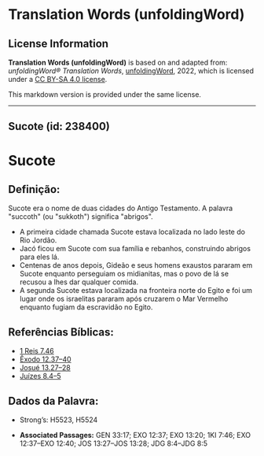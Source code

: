# Translation Words (unfoldingWord)

## License Information

**Translation Words (unfoldingWord)** is based on and adapted from: _unfoldingWord® Translation Words_, [unfoldingWord](https://unfoldingword.org/utw), 2022, which is licensed under a [CC BY-SA 4.0 license](https://creativecommons.org/licenses/by-sa/4.0/legalcode.en).

This markdown version is provided under the same license.



--------------------------------

## Sucote (id: 238400)

Sucote
======

Definição:
----------

Sucote era o nome de duas cidades do Antigo Testamento. A palavra "succoth" (ou "sukkoth") significa "abrigos".

* A primeira cidade chamada Sucote estava localizada no lado leste do Rio Jordão.
* Jacó ficou em Sucote com sua família e rebanhos, construindo abrigos para eles lá.
* Centenas de anos depois, Gideão e seus homens exaustos pararam em Sucote enquanto perseguiam os midianitas, mas o povo de lá se recusou a lhes dar qualquer comida.
* A segunda Sucote estava localizada na fronteira norte do Egito e foi um lugar onde os israelitas pararam após cruzarem o Mar Vermelho enquanto fugiam da escravidão no Egito.

Referências Bíblicas:
---------------------

* [1 Reis 7\.46](https://ref.ly/1Kgs7:46)
* [Êxodo 12\.37–40](https://ref.ly/Exod12:37-Exod12:40)
* [Josué 13\.27–28](https://ref.ly/Josh13:27-Josh13:28)
* [Juízes 8\.4–5](https://ref.ly/Judg8:4-Judg8:5)

Dados da Palavra:
-----------------

* Strong’s: H5523, H5524

* **Associated Passages:** GEN 33:17; EXO 12:37; EXO 13:20; 1KI 7:46; EXO 12:37–EXO 12:40; JOS 13:27–JOS 13:28; JDG 8:4–JDG 8:5

